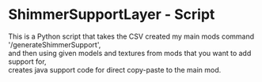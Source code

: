 # ShimmerSupportLayer - Script
This is a Python script that takes the CSV created my main mods command '/generateShimmerSupport', <br/>and then using given models and textures from mods that you want to add support for, <br/>creates java support code for direct copy-paste to the main mod.

